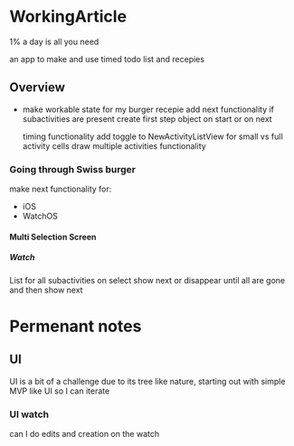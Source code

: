 # WorkingArticle
1% a day is all you need

an app to make and use timed todo list and recepies


## Overview

- make workable state for my burger recepie
    add next functionality
        if subactivities are present
            create first step object on start or on next
        
    timing functionality
    add toggle to NewActivityListView for small vs full activity cells
    draw multiple activities functionality

### Going through Swiss burger
make next functionality for:
- iOS
- WatchOS

#### Multi Selection Screen

##### Watch
List for all subactivities on select show next or disappear until all are gone and then show next







# Permenant notes

## UI
UI is a bit of a challenge due to its tree like nature, starting out with 
simple MVP like UI so I can iterate

### UI watch
can I do edits and creation on the watch
